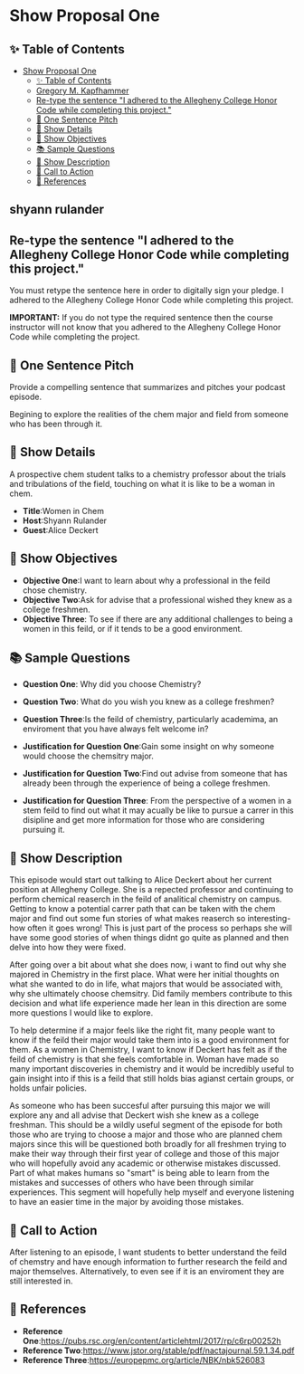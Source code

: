 # Show Proposal One

## ✨ Table of Contents

<!---toc start-->

* [Show Proposal One](#show-proposal-one)
  * [✨ Table of Contents](#-table-of-contents)
  * [Gregory M. Kapfhammer](#gregory-m-kapfhammer)
  * [Re-type the sentence "I adhered to the Allegheny College Honor Code while completing this project."](#re-type-the-sentence-i-adhered-to-the-allegheny-college-honor-code-while-completing-this-project)
  * [🏁 One Sentence Pitch](#-one-sentence-pitch)
  * [🔬 Show Details](#-show-details)
  * [📝 Show Objectives](#-show-objectives)
  * [📚 Sample Questions](#-sample-questions)
  * [🎉 Show Description](#-show-description)
  * [📢 Call to Action](#-call-to-action)
  * [🦜 References](#-references)

<!---toc end-->

## shyann rulander

## Re-type the sentence "I adhered to the Allegheny College Honor Code while completing this project."

You must retype the sentence here in order to digitally sign your pledge.
I adhered to the Allegheny College Honor Code while completing this project.


**IMPORTANT:** If you do not type the required sentence then the course
instructor will not know that you adhered to the Allegheny College Honor Code
while completing the project.

## 🏁 One Sentence Pitch

Provide a compelling sentence that summarizes and pitches your podcast
episode.

Begining to explore the realities of the chem major and field from someone who has been through it.  
## 🔬 Show Details
A prospective chem student talks to a chemistry professor about the trials and tribulations of the field, touching on what it is like to be a woman in chem.  

- **Title**:Women in Chem 
- **Host**:Shyann Rulander
- **Guest**:Alice Deckert  

## 📝 Show Objectives

- **Objective One**:I want to learn about why a professional in the feild chose chemistry.
- **Objective Two**:Ask for advise that a professional wished they knew as a college freshmen. 
- **Objective Three**: To see if there are any additional challenges to being a women in this feild, or if it tends to be a good environment. 

## 📚 Sample Questions

- **Question One**: Why did you choose Chemistry?
- **Question Two**: What do you wish you knew as a college freshmen?
- **Question Three**:Is the feild of chemistry, particularly academima, an enviroment that you have always felt welcome in?

- **Justification for Question One**:Gain some insight on why someone would choose the chemsitry major. 
- **Justification for Question Two**:Find out advise from someone that has already been through the experience of being a college freshmen.
- **Justification for Question Three**: From the perspective of a women in a stem feild to find out what it may acually be like to pursue a carrer in this disipline and get more information for those who are considering pursuing it.

## 🎉 Show Description

This episode would start out talking to Alice Deckert about her current position at Allegheny College. She is a repected professor and continuing to perform chemical reaserch in the feild of analitical chemistry on campus. Getting to know a potential carrer path that can be taken with the chem major and find out some fun stories of what makes reaserch so interesting- how often it goes wrong! This is just part of the process so perhaps she will have some good stories of when things didnt go quite as planned and then delve into how they were fixed.

After going over a bit about what she does now, i want to find out why she majored in Chemistry in the first place. What were her initial thoughts on what she wanted to do in life, what majors that would be associated with, why she ultimately choose chemsitry. Did family members contribute to this decision and what life experience made her lean in this direction are some more questions I would like to explore. 

To help determine if a major feels like the right fit, many people want to know if the feild their major would take them into is a good environment for them. As a women in Chemistry, I want to know if Deckert has felt as if the feild of chemistry is that she feels comfortable in. Woman have made so many important discoveries in chemistry and it would be incredibly useful to gain insight into if this is a feild that still holds bias agianst certain groups, or holds unfair policies.

As someone who has been succesful after pursuing this major we will explore any and all advise that Deckert wish she knew as a college freshman. This should be a wildly useful segment of the episode for both those who are trying to choose a major and those who are planned chem majors since this will be questioned both broadly for all freshmen trying to make their way through their first year of college and those of this major who will hopefully avoid any academic or otherwise mistakes discussed. Part of what makes humans so "smart" is being able to learn from the mistakes and successes of others who have been through similar experiences. This segment will hopefully help myself and everyone listening to have an easier time in the major by avoiding those mistakes. 
  

## 📢 Call to Action

After listening to an episode, I want students to better understand the feild of chemstry and have enough information to further research the feild and major themselves. Alternatively, to even see if it is an enviroment they are still interested in. 

## 🦜 References

- **Reference One**:https://pubs.rsc.org/en/content/articlehtml/2017/rp/c6rp00252h
- **Reference Two**:https://www.jstor.org/stable/pdf/nactajournal.59.1.34.pdf
- **Reference Three**:https://europepmc.org/article/NBK/nbk526083
